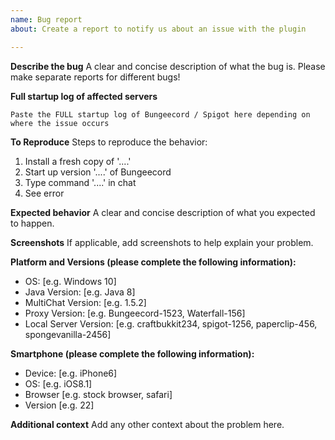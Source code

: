 ```yaml
---
name: Bug report
about: Create a report to notify us about an issue with the plugin

---
```


**Describe the bug**
A clear and concise description of what the bug is. Please make separate reports for different bugs!

**Full startup log of affected servers**
```
Paste the FULL startup log of Bungeecord / Spigot here depending on where the issue occurs
```

**To Reproduce**
Steps to reproduce the behavior:
1. Install a fresh copy of '....'
2. Start up version '....' of Bungeecord
3. Type command '....' in chat
4. See error

**Expected behavior**
A clear and concise description of what you expected to happen.

**Screenshots**
If applicable, add screenshots to help explain your problem.

**Platform and Versions (please complete the following information):**
 - OS: [e.g. Windows 10]
 - Java Version: [e.g. Java 8]
 - MultiChat Version: [e.g. 1.5.2]
 - Proxy Version: [e.g. Bungeecord-1523, Waterfall-156]
 - Local Server Version: [e.g. craftbukkit234, spigot-1256, paperclip-456, spongevanilla-2456]

**Smartphone (please complete the following information):**
 - Device: [e.g. iPhone6]
 - OS: [e.g. iOS8.1]
 - Browser [e.g. stock browser, safari]
 - Version [e.g. 22]

**Additional context**
Add any other context about the problem here.
